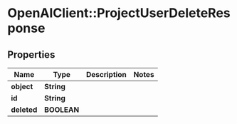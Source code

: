 # OpenAIClient::ProjectUserDeleteResponse

## Properties
Name | Type | Description | Notes
------------ | ------------- | ------------- | -------------
**object** | **String** |  | 
**id** | **String** |  | 
**deleted** | **BOOLEAN** |  | 

